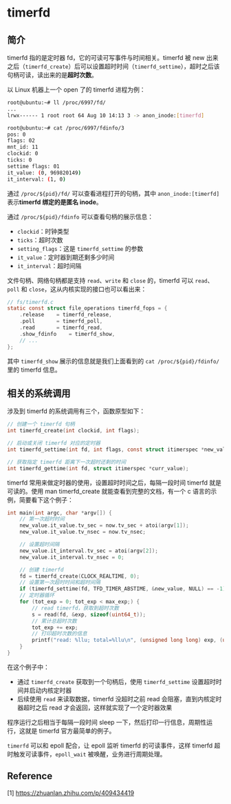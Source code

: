 # timerfd

## 简介

timerfd 指的是定时器 fd，它的可读可写事件与时间相关。timerfd 被 new 出来之后（`timerfd_create`）后可以设置超时时间（`timerfd_settime`），超时之后该句柄可读，读出来的是**超时次数**。

以 Linux 机器上一个 open 了的 timerfd 进程为例：

```bash
root@ubuntu:~# ll /proc/6997/fd/
...
lrwx------ 1 root root 64 Aug 10 14:13 3 -> anon_inode:[timerfd]

root@ubuntu:~# cat /proc/6997/fdinfo/3 
pos: 0
flags: 02
mnt_id: 11
clockid: 0
ticks: 0
settime flags: 01
it_value: (0, 969820149)
it_interval: (1, 0)
```

通过 `/proc/${pid}/fd/` 可以查看进程打开的句柄，其中 `anon_inode:[timerfd]` 表示**timerfd 绑定的是匿名 inode**。

通过 `/proc/${pid}/fdinfo` 可以查看句柄的展示信息：

* `clockid`：时钟类型
* `ticks`：超时次数
* `setting_flags`：这是 `timerfd_settime` 的参数
* `it_value`：定时器到期还剩多少时间
* `it_interval`：超时间隔

文件句柄、网络句柄都是支持 `read`、`write` 和 `close` 的，timerfd 可以 `read`、`poll` 和 `close`，这从内核实现的接口也可以看出来：

```c
// fs/timerfd.c
static const struct file_operations timerfd_fops = { 
    .release    = timerfd_release,
    .poll       = timerfd_poll,
    .read       = timerfd_read,
    .show_fdinfo    = timerfd_show,
    // ...
};
```

其中 `timerfd_show` 展示的信息就是我们上面看到的 `cat /proc/${pid}/fdinfo/` 里的 timerfd 信息。

## 相关的系统调用

涉及到 timerfd 的系统调用有三个，函数原型如下：

```c
// 创建一个 timerfd 句柄
int timerfd_create(int clockid, int flags);

// 启动或关闭 timerfd 对应的定时器
int timerfd_settime(int fd, int flags, const struct itimerspec *new_value, struct itimerspec *old_value);

// 获取指定 timerfd 距离下一次超时还剩的时间
int timerfd_gettime(int fd, struct itimerspec *curr_value);
```

timerfd 常用来做定时器的使用，设置超时时间之后，每隔一段时间 timerfd 就是可读的。使用 man timerfd_create 就能查看到完整的文档，有一个 c 语言的示例，简要看下这个例子：

```c
int main(int argc, char *argv[]) {
    // 第一次超时时间
    new_value.it_value.tv_sec = now.tv_sec + atoi(argv[1]);
    new_value.it_value.tv_nsec = now.tv_nsec;

    // 设置超时间隔
    new_value.it_interval.tv_sec = atoi(argv[2]);
    new_value.it_interval.tv_nsec = 0;

    // 创建 timerfd
    fd = timerfd_create(CLOCK_REALTIME, 0);
    // 设置第一次超时时间和超时间隔
    if (timerfd_settime(fd, TFD_TIMER_ABSTIME, &new_value, NULL) == -1)
    // 定时器循环
    for (tot_exp = 0; tot_exp < max_exp;) {
        // read timerfd，获取到超时次数
        s = read(fd, &exp, sizeof(uint64_t));
        // 累计总超时次数
        tot_exp += exp;
        // 打印超时次数的信息
        printf("read: %llu; total=%llu\n", (unsigned long long) exp, (unsigned long long) tot_exp);
    }
}
```

在这个例子中：

* 通过 `timerfd_create` 获取到一个句柄后，使用 `timerfd_settime` 设置超时时间并启动内核定时器
* 后续使用 `read` 来读取数据，timerfd 没超时之前 read 会阻塞，直到内核定时器超时之后 read 才会返回，这样就实现了一个定时器效果

程序运行之后相当于每隔一段时间 sleep 一下，然后打印一行信息，周期性运行，这就是 timerfd 官方最简单的例子。

`timerfd` 可以和 epoll 配合，让 epoll 监听 timerfd 的可读事件，这样 timerfd 超时触发可读事件，`epoll_wait` 被唤醒，业务进行周期处理。

## Reference

[1] <https://zhuanlan.zhihu.com/p/409434419>
